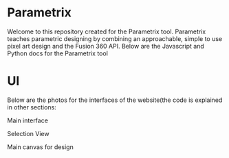 # Parametrix

Welcome to this repository created for the Parametrix tool. Parametrix teaches parametric designing by combining an approachable, simple to use pixel art design and the Fusion 360 API. Below are the Javascript and Python docs for the Parametrix tool

# UI

Below are the photos for the interfaces of the website(the code is explained in other sections:

Main interface



Selection View


Main canvas for design
